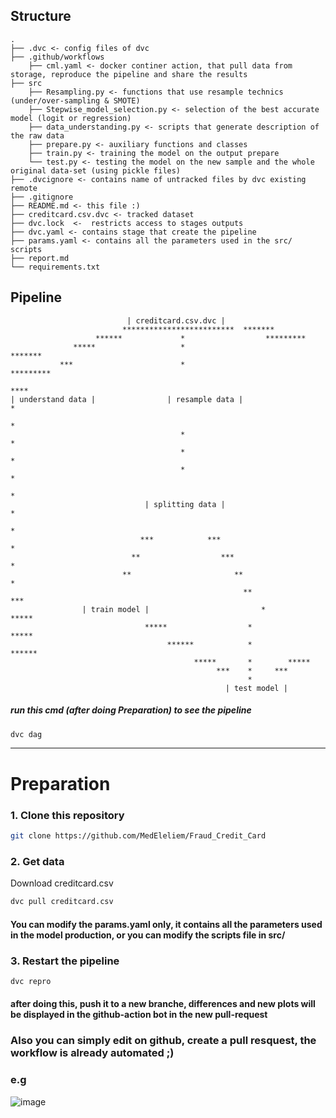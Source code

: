 

Structure
--------------------

    .
    ├── .dvc <- config files of dvc
    ├── .github/workflows
        ├── cml.yaml <- docker continer action, that pull data from storage, reproduce the pipeline and share the results 
    ├── src
        ├── Resampling.py <- functions that use resample technics (under/over-sampling & SMOTE)
        ├── Stepwise_model_selection.py <- selection of the best accurate model (logit or regression) 
        ├── data_understanding.py <- scripts that generate description of the raw data
        ├── prepare.py <- auxiliary functions and classes
        ├── train.py <- training the model on the output prepare
        └── test.py <- testing the model on the new sample and the whole original data-set (using pickle files)
    ├── .dvcignore <- contains name of untracked files by dvc existing remote   
    ├── .gitignore  
    ├── README.md <- this file :)
    ├── creditcard.csv.dvc <- tracked dataset
    ├── dvc.lock  <-  restricts access to stages outputs
    ├── dvc.yaml <- contains stage that create the pipeline
    ├── params.yaml <- contains all the parameters used in the src/ scripts
    ├── report.md
    └── requirements.txt
Pipeline        
-------------------- 

                              | creditcard.csv.dvc |
                             *************************  *******
                       ******             *                  *********
                  *****                   *                           *******
               ***                        *                                  *********
                                                                                     ****
    | understand data |                | resample data |                                 *
                                                                                         *
                                          *                                              *
                                          *                                              *
                                          *                                              *
                                                                                         *
                                  | splitting data |                                     *
                                                                                         *
                                 ***            ***                                      *
                               **                  ***                                   *
                             **                       **                                 *
                                                        **                             ***
                    | train model |                         *                        *****
                                  *****                  *                   *****
                                       ******            *             ******
                                             *****       *        *****
                                                  ***    *     ***
                                                         *
                                                    | test model |   
                                                              
##### run this cmd (after doing Preparation) to see the pipeline 
```bash
dvc dag
```
-------------------- 
# Preparation

### 1. Clone this repository
```bash
git clone https://github.com/MedEleliem/Fraud_Credit_Card
```
### 2. Get data

Download creditcard.csv

```bash
dvc pull creditcard.csv
``` 
#### You can modify the params.yaml only, it contains all the parameters used in the model production, or you can modify the scripts file in src/

### 3. Restart the pipeline
```bash
dvc repro
```
#### after doing this, push it to a new branche, differences and new plots will be displayed in the github-action bot in the new pull-request

### Also you can simply edit on github, create a pull resquest, the workflow is already automated ;) 
### e.g
![image](https://user-images.githubusercontent.com/64113527/118899364-7a6f7800-b906-11eb-96a4-097917ca385c.png)

